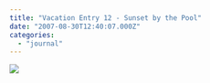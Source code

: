 ```yaml
---
title: "Vacation Entry 12 - Sunset by the Pool"
date: "2007-08-30T12:40:07.000Z"
categories: 
  - "journal"
---
```


[![](http://farm2.static.flickr.com/1326/1270344623_78202175be.jpg?v=0)](http://www.flickr.com/photos/duanestorey/1270344623/)

